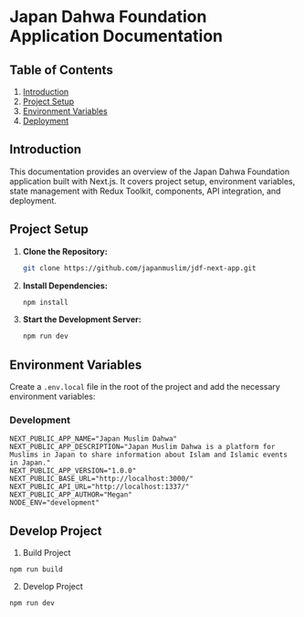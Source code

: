 # Japan Dahwa Foundation Application Documentation

## Table of Contents

1. [Introduction](#introduction)
2. [Project Setup](#project-setup)
3. [Environment Variables](#environment-variables)
4. [Deployment](#develop)

## Introduction

This documentation provides an overview of the Japan Dahwa Foundation application built with Next.js. It covers project setup, environment variables, state management with Redux Toolkit, components, API integration, and deployment.

## Project Setup

1. **Clone the Repository:**
    ```bash
    git clone https://github.com/japanmuslim/jdf-next-app.git
    ```

2. **Install Dependencies:**
    ```bash
    npm install
    ```

3. **Start the Development Server:**
    ```bash
    npm run dev
    ```

## Environment Variables

Create a `.env.local` file in the root of the project and add the necessary environment variables:

### Development

```env
NEXT_PUBLIC_APP_NAME="Japan Muslim Dahwa"
NEXT_PUBLIC_APP_DESCRIPTION="Japan Muslim Dahwa is a platform for Muslims in Japan to share information about Islam and Islamic events in Japan."
NEXT_PUBLIC_APP_VERSION="1.0.0"
NEXT_PUBLIC_BASE_URL="http://localhost:3000/"
NEXT_PUBLIC_API_URL="http://localhost:1337/"
NEXT_PUBLIC_APP_AUTHOR="Megan"
NODE_ENV="development"
```

## Develop Project

1. Build Project
```
npm run build
```
2. Develop Project
```
npm run dev
```



